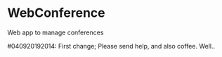 # WebConference
Web app to manage conferences

#040920192014:
First change; 
Please send help, and also coffee.
Well..

